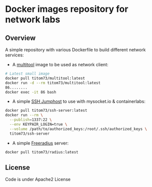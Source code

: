 
# Docker images repository for network labs

## Overview

A simple repository with various Dockerfile to build different network services:

- A [multitool](multitool) image to be used as network client:

```bash
# Latest small image
docker pull titom73/multitool:latest
docker run -d --rm titom73/multitool:latest
86........
docker exec -it 86 bash
```

- A simple [SSH Jumphost](ssh-server) to use with mysocket.io & containerlabs:

```bash
docker pull titom73/ssh-server:latest
docker run --rm \
  --publish=1337:22 \
  --env KEYPAIR_LOGIN=true \
  --volume /path/to/authorized_keys:/root/.ssh/authorized_keys \
  titom73/ssh-server
```

- A simple [Freeradius](freeradius-server) server:

```bash
docker pull titom73/radius:latest
```

## License

Code is under Apache2 License

